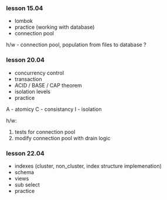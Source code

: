 ### lesson 15.04

* lombok
* practice (working with database)
* connection pool

h/w - connection pool, population from files to database ? 

### lesson 20.04

* concurrency control
* transaction
* ACID / BASE / CAP theorem
* isolation levels
* practice


A - atomicy
C - consistancy
I - isolation

h/w:
1. tests for connection pool 
2. modify connection pool with drain logic


### lesson 22.04

* indexes (cluster, non_cluster, index structure implemenation)
* schema
* views
* sub select
* practice
